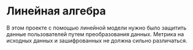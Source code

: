 # Линейная алгебра

В этом проекте с помощью линейной модели нужно было защитить данные пользователей путем преобразования данных. Метрика на исходных данных и зашифрованных не должна сильно различаться.